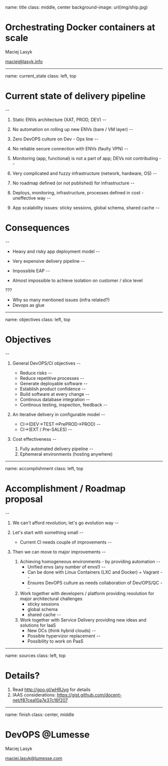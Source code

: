 name: title
class: middle, center
background-image: url(img/ship.jpg)

# Orchestrating Docker containers at scale #

Maciej Lasyk

maciej@lasyk.info

---
name: current_state
class: left, top

# Current state of delivery pipeline #
--

1. Static ENVs architecture (XAT, PROD, DEV)
--

1. No automation on rolling up new ENVs (bare / VM layer)
--

1. Zero DevOPS culture on Dev - Ops line
--

1. No reliable secure connection with ENVs (faulty VPN)
--

1. Monitoring (app, functional) is not a part of app; DEVs not contributing
--

1. Very complicated and fuzzy infrastructure (network, hardware, OS)
--

1. No roadmap defined (or not published) for infrastructure
--

1. Deploys, monitoring, infrastructure, processes defined in cost - uneffective way
--

1. App scalability issues: sticky sessions, global schema, shared cache
--

# Consequences #
--

- Heavy and risky app deployment model
--

- Very expensive delivery pipeline
--

- Impossible EAP
--

- Almost impossible to achieve isolation on customer / slice level

???

- Why so many mentioned issues (infra related?)
- Devops as glue

---
name: objectives
class: left, top

# Objectives #
--

1. General DevOPS/CI objectives
--

    - Reduce risks
--
    - Reduce repetitive processes
--
    - Generate deployable software
--
    - Establish product confidence
--
    - Build software at every change
--
    - Continous database integration
--
    - Continous testing, inspection, feedback
--

1. An iterative delivery in configurable model
--

    - CI->(DEV->TEST->PrePROD->PROD)
--
    - CI->(EXT / Pre-SALES)
--

1. Cost effectiveness
--

    1. Fully automated delivery pipeline
--
    1. Ephemeral environments (hosting anywhere)

---
name: accomplishment
class: left, top

# Accomplishment / Roadmap proposal  #
--

1. We can't afford revolution; let's go evolution way
--

1. Let's start with something small
--

    - Current CI needs couple of improvements
--
1. Then we can move to major improvements
--

    1. Achieving homogeneous environments - by providing automation
--
        - Unified envs (any number of envs!)
--
        - Can be done with Linux Containers (LXC and Docker) + Vagrant
--
        - Ensures DevOPS culture as needs collaboration of Dev/OPS/QC
--
    1. Work together with developers / platform providing resolution for major
       architectural challenges
        - sticky sessions
        - global schema
        - shared cache
--
    1. Work together with Service Delivery providing new ideas and solutions
       for IaaS
        - New DCs (think hybrid clouds)
--
        - Possible hypervizor replacement
--
        - Possibility to work on PaaS

---
name: sources
class: left, top

# Details?

1. Read http://goo.gl/wHRJyg for details
1. IAAS considerations: https://gist.github.com/docent-net/f87cea10a7e37c16f207

---
name: finish
class: center, middle

# DevOPS @Lumesse #

Maciej Lasyk

maciej.lasyk@lumesse.com
